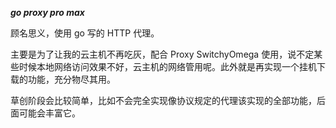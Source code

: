 ***go proxy pro max***

顾名思义，使用 go 写的 HTTP 代理。

主要是为了让我的云主机不再吃灰，配合 Proxy SwitchyOmega 使用，说不定某些时候本地网络访问效果不好，云主机的网络管用呢。此外就是再实现一个挂机下载的功能，充分物尽其用。

草创阶段会比较简单，比如不会完全实现像协议规定的代理该实现的全部功能，后面可能会丰富它。
